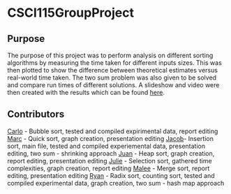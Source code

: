 # CSCI115GroupProject

## Purpose
The purpose of this project was to perform analysis on different sorting algorithms by measuring the time taken for different inputs sizes. This was then plotted to show the difference between theoretical estimates versus real-world time taken. The two sum problem was also given to be solved and compare run times of different solutions. A slideshow and video were then created with the results which can be found [here](https://drive.google.com/file/d/1LHEhMkKauvrjQcCQ5uFS5jrMVFuqXj6e/view?usp=sharing).

## Contributors
[Carlo](https://github.com/RichardPhist) - Bubble sort, tested and compiled expirimental data, report editing
[Marc](https://github.com/mbnty) - Quick sort, graph creation, presentation editing
[Jacob](https://github.com/jwhitlow45)- Insertion sort, main file, tested and compiled experiemental data, presentation editing, two sum - shrinking approach
[Juan](https://github.com/mennymendoza) - Heap sort, graph creation, report editing, presentation editing
[Julie](https://github.com/julietaMendez) - Selection sort, gathered time complexities, graph creation, report editing
[Malee](https://github.com/MSeechan) - Merge sort, report editing, presentation editing
[Ryan](https://github.com/Ryan1Up) - Radix sort, counting sort, tested and compiled experimental data, graph creation, two sum - hash map approach
